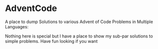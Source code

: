 # AdventCode
A place to dump Solutions to various Advent of Code Problems in Multiple Languages:

Nothing here is special but I have a place to show my sub-par solutions to simple problems. Have fun looking if you want
